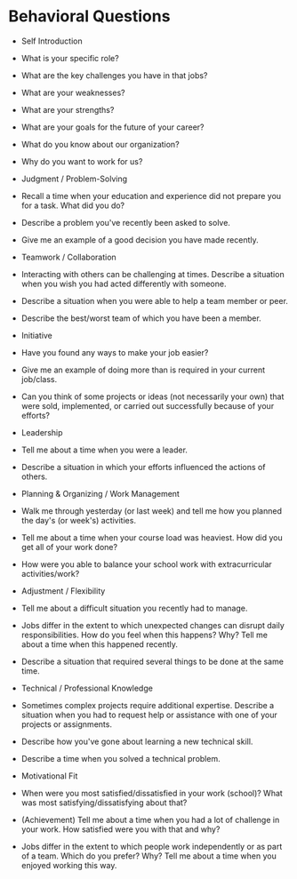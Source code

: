 # Behavioral Questions

* Self Introduction
 * What is your specific role?
 * What are the key challenges you have in that jobs?
 * What are your weaknesses?
 * What are your strengths?
 * What are your goals for the future of your career?
 * What do you know about our organization?
 * Why do you want to work for us?


* Judgment / Problem-Solving
 * Recall a time when your education and experience did not prepare you for a task. What did you do?   
 * Describe a problem you've recently been asked to solve.
 * Give me an example of a good decision you have made recently.


* Teamwork / Collaboration
 * Interacting with others can be challenging at times. Describe a situation when you wish you had acted differently with someone. 
 * Describe a situation when you were able to help a team member or peer. 
 * Describe the best/worst team of which you have been a member. 


* Initiative
 * Have you found any ways to make your job easier? 
 * Give me an example of doing more than is required in your current job/class. 
 * Can you think of some projects or ideas (not necessarily your own) that were sold, implemented, or carried out successfully because of your efforts? 


* Leadership
 * Tell me about a time when you were a leader. 
 * Describe a situation in which your efforts influenced the actions of others. 


* Planning & Organizing / Work Management
 * Walk me through yesterday (or last week) and tell me how you planned the day's (or week's) activities. 
 * Tell me about a time when your course load was heaviest. How did you get all of your work done? 
 * How were you able to balance your school work with extracurricular activities/work? 


* Adjustment / Flexibility
 * Tell me about a difficult situation you recently had to manage. 
 * Jobs differ in the extent to which unexpected changes can disrupt daily responsibilities. How do you feel when this happens? Why? Tell me about a time when this happened recently. 
 * Describe a situation that required several things to be done at the same time. 
  
  
* Technical / Professional Knowledge
 * Sometimes complex projects require additional expertise. Describe a situation when you had to request help or assistance with one of your projects or assignments.   
 * Describe how you've gone about learning a new technical skill. 
 * Describe a time when you solved a technical problem. 
  
  
* Motivational Fit
 * When were you most satisfied/dissatisfied in your work (school)? What was most satisfying/dissatisfying about that? 
 * (Achievement) Tell me about a time when you had a lot of challenge in your work. How satisfied were you with that and why? 
 * Jobs differ in the extent to which people work independently or as part of a team. Which do you prefer? Why? Tell me about a time when you enjoyed working this way. 

